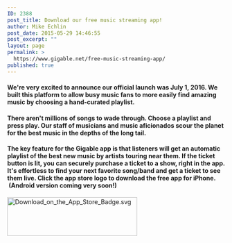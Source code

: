 ```yaml
---
ID: 2388
post_title: Download our free music streaming app!
author: Mike Echlin
post_date: 2015-05-29 14:46:55
post_excerpt: ""
layout: page
permalink: >
  https://www.gigable.net/free-music-streaming-app/
published: true
---
```

<h4>We're very excited to announce our official launch was July 1, 2016. We built this platform to allow busy music fans to more easily find amazing music by choosing a hand-curated playlist.</h4>
<h4>There aren't millions of songs to wade through. Choose a playlist and press play. Our staff of musicians and music aficionados scour the planet for the best music in the depths of the long tail.</h4>
<h4>The key feature for the Gigable app is that listeners will get an automatic playlist of the best new music by artists touring near them. If the ticket button is lit, you can securely purchase a ticket to a show, right in the app. It's effortless to find your next favorite song/band and get a ticket to see them live. <strong>Click the app store logo to download the free app for iPhone.</strong>  (Android version coming very soon!)</h4>
<a href="https://itunes.apple.com/us/app/gigable-music-discovery/id1118761510?mt=8" target="_blank" rel="https://itunes.apple.com/us/app/gigable-music-discovery/id1118761510?mt=8"><img src="https://gigable.net/wp-content/uploads/2015/05/Download_on_the_App_Store_Badge.svg_-300x89.png" alt="Download_on_the_App_Store_Badge.svg" width="300" height="89" /></a>